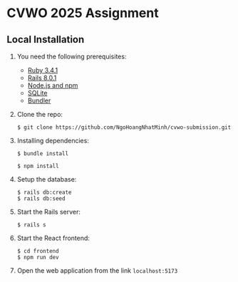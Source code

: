 # CVWO 2025 Assignment

## Local Installation

1. You need the following prerequisites:
   - [Ruby 3.4.1](https://www.ruby-lang.org/en/)
   - [Rails 8.0.1](https://rubyonrails.org/)
   - [Node.js and npm](https://nodejs.org/en)
   - [SQLite](https://www.sqlite.org/download.html)
   - [Bundler](https://bundler.io/)

2. Clone the repo:
   ```console
   $ git clone https://github.com/NgoHoangNhatMinh/cvwo-submission.git
   ```

3. Installing dependencies:
   ```console
   $ bundle install
   ```
   ```console
   $ npm install
   ```

4. Setup the database:
   ```console
   $ rails db:create
   $ rails db:seed
   ```

5. Start the Rails server:
   ```console
   $ rails s
   ```

6. Start the React frontend:
   ```console
   $ cd frontend
   $ npm run dev
   ```

6. Open the web application from the link `localhost:5173`
